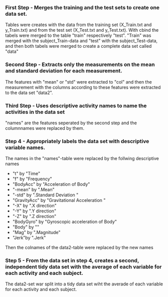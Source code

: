 ### First Step - Merges the training and the test sets to create one data set.
Tables were creates with the data from the training set (X_Train.txt and y_Train.txt) and from the test set (X_Test.txt and y_Test.txt). With cbind the tabels were merged to the table "train" respectively "test". "Train" was merged with the subject_Train-data and "test" with the subject_Test-data, and then both tabels were merged to create a complete data set called "data"

### Second Step - Extracts only the measurements on the mean and standard deviation for each measurement. 
The features with "mean" or "std" were extracted to "col" and then the measurement with the columns according to these features were extracted to the data set "data2".

### Third Step - Uses descriptive activity names to name the activities in the data set
"names" are the features seperated by the second step and the columnnames were replaced by them.

### Step 4 - Appropriately labels the data set with descriptive variable names. 
The names in the "names"-table were replaced by the follwing descriptive names

 - "t" by "Time"
 - "f" by "Frequency"
 - "BodyAcc" by "Acceleration of Body"
 - "-mean" by ".Mean"
 - "-std" by ".Standard Deviation "
 - "GravityAcc" by "Gravitational
   Acceleration "
 - "-X" by ".X direction"
 - "-Y" by ".Y direction"
 - "-Z" by ".Z direction"
 - "BodyGyro" by "Gyroscopic
   acceleration of Body"
 - "Body" by ""
 - "Mag" by ".Magnitude"
 - "Jerk"by ".Jerk"

Then the colnames of the data2-table were replaced by the new names

### Step 5 - From the data set in step 4, creates a second, independent tidy data set with the average of each variable for each activity and each subject.
The data2-set war split into a tidy data set wiht the averade of each variable for each activity and each subject.
